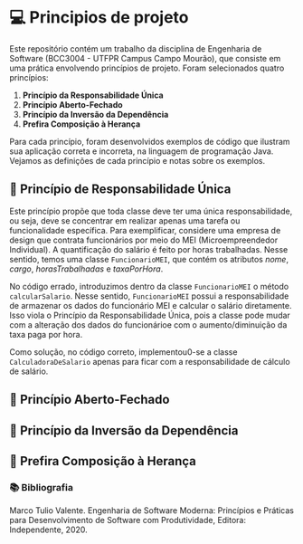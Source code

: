 # 💻 Principios de projeto
Este repositório contém um trabalho da disciplina de Engenharia de Software (BCC3004 - UTFPR Campus Campo Mourão), que consiste em uma prática envolvendo princípios de projeto. Foram selecionados quatro princípios: 

1. **Princípio da Responsabilidade Única**
2. **Princípio Aberto-Fechado**
3. **Princípio da Inversão da Dependência**
4. **Prefira Composição à Herança**

Para cada princípio, foram desenvolvidos exemplos de código que ilustram sua aplicação correta e incorreta, na linguagem de programação Java. Vejamos as definições de cada princípio e notas sobre os exemplos.

## 📝 Princípio de Responsabilidade Única
Este princípio propõe que toda classe deve ter uma única responsabilidade, ou seja, deve se concentrar em realizar apenas uma tarefa ou funcionalidade específica. Para exemplificar, considere uma empresa de design que contrata funcionários por meio do MEI (Microempreendedor Individual). A quantificação do salário é feito por horas trabalhadas. Nesse sentido, temos uma classe `FuncionarioMEI`, que contém os atributos *nome*, *cargo*, *horasTrabalhadas* e *taxaPorHora*.

No código errado, introduzimos dentro da classe `FuncionarioMEI` o método `calcularSalario`. Nesse sentido, `FuncionarioMEI` possui a responsabilidade de armazenar os dados do funcionário MEI e calcular o salário diretamente. Isso viola o Princípio da Responsabilidade Única, pois a classe pode mudar com a alteração dos dados do funcionárioe com o aumento/diminuição da taxa paga por hora.

Como solução, no código correto, implementou0-se a classe `CalculadoraDeSalario` apenas para ficar com a responsabilidade de cálculo de salário.

## 📝 Princípio Aberto-Fechado

## 📝 Princípio da Inversão da Dependência

## 📝 Prefira Composição à Herança

### 📚 Bibliografia

Marco Tulio Valente. Engenharia de Software Moderna: Princípios e Práticas para Desenvolvimento de Software com Produtividade, Editora: Independente, 2020.
